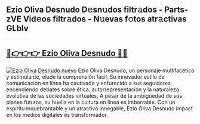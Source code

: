 ## Ezio Oliva Desnudo D𝚎sn𝚞dos filtr𝚊dos - Parts-zVE Vid𝚎os filtr𝚊dos - N𝚞evas f𝚘tos atr𝚊ctivas GLblv

# <h2><a href="http://mb7c6rj.tromn.icu/?c=Ezio+Oliva+Desnudo">🔗👉👉👉 Ezio Oliva Desnudo 🔗🔗</a></h2>

[![Ezio Oliva Desnudo nuevo](https://i.imgur.com/pEAQMta.gif)](http://mb7c6rj.tromn.icu/?c=Ezio+Oliva+Desnudo)
Ezio Oliva Desnudo, un personaje multifacético y estimulante, elude la comprensión fácil. Su innovador estilo de comunicación en línea ha cautivado y enfurecido a sus seguidores, encendiendo debates sobre ética, autorrepresentación y la naturaleza evolutiva de las sociedades virtuales. A pesar de la ambigüedad de sus planes futuros, su huella en la cultura en línea es imborrable. Con un espíritu inquebrantable y un atractivo innegable, Ezio Oliva Desnudo impact en los medios digitales es transformador.
